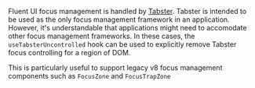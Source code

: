 Fluent UI focus management is handled by [Tabster](http://tabster.io/). Tabster is intended to be used as the
only focus management framework in an application. However, it's understandable that applications might need to accomodate
other focus management frameworks. In these cases, the `useTabsterUncontrolled` hook can be used to explicitly
remove Tabster focus controlling for a region of DOM.

This is particularly useful to support legacy v8 focus management components such as `FocusZone` and `FocusTrapZone`
